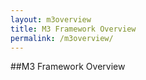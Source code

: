 ```yaml
---
layout: m3overview
title: M3 Framework Overview
permalink: /m3overview/
---
```

##M3 Framework Overview